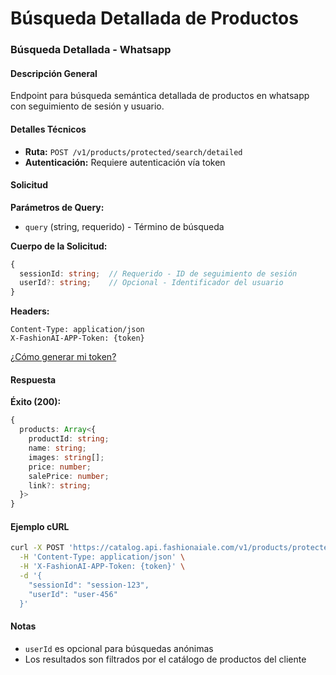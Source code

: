 # Búsqueda Detallada de Productos

### Búsqueda Detallada - Whatsapp

#### Descripción General

Endpoint para búsqueda semántica detallada de productos en whatsapp con seguimiento de sesión y usuario.

#### Detalles Técnicos

- **Ruta:** `POST /v1/products/protected/search/detailed`
- **Autenticación:** Requiere autenticación vía token

#### Solicitud

**Parámetros de Query:**
- `query` (string, requerido) - Término de búsqueda

**Cuerpo de la Solicitud:**
```typescript
{
  sessionId: string;  // Requerido - ID de seguimiento de sesión
  userId?: string;    // Opcional - Identificador del usuario
}
```

**Headers:**
```
Content-Type: application/json
X-FashionAI-APP-Token: {token}
```

[¿Cómo generar mi token?](../../authentication)

#### Respuesta

**Éxito (200):**
```typescript
{
  products: Array<{
    productId: string;
    name: string;
    images: string[];
    price: number;
    salePrice: number;
    link?: string;
  }>
}
```

#### Ejemplo cURL
```bash
curl -X POST 'https://catalog.api.fashionaiale.com/v1/products/protected/search/detailed?query=vestido+azul' \
  -H 'Content-Type: application/json' \
  -H 'X-FashionAI-APP-Token: {token}' \
  -d '{
    "sessionId": "session-123",
    "userId": "user-456"
  }'
```

#### Notas

- `userId` es opcional para búsquedas anónimas
- Los resultados son filtrados por el catálogo de productos del cliente